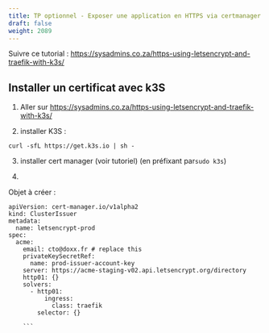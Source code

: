 ```yaml
---
title: TP optionnel - Exposer une application en HTTPS via certmanager et un ingress nginx
draft: false
weight: 2089
---
```


<!-- Suivre ce tutorial officiel: https://cert-manager.io/docs/tutorials/acme/ingress/#step-2-deploy-the-nginx-ingress-controller -->
Suivre ce tutorial : https://sysadmins.co.za/https-using-letsencrypt-and-traefik-with-k3s/
## Installer un certificat avec k3S

1. Aller sur https://sysadmins.co.za/https-using-letsencrypt-and-traefik-with-k3s/

2. installer K3S : 

`curl -sfL https://get.k3s.io | sh -`

3. installer cert manager (voir tutoriel) (en préfixant par`sudo k3s`)

4.
Objet à créer : 

```
apiVersion: cert-manager.io/v1alpha2
kind: ClusterIssuer
metadata:
  name: letsencrypt-prod
spec:
  acme:
    email: cto@doxx.fr # replace this
    privateKeySecretRef:
      name: prod-issuer-account-key
    server: https://acme-staging-v02.api.letsencrypt.org/directory
    http01: {}
    solvers:
      - http01:
          ingress:
            class: traefik
        selector: {}
        
    ```